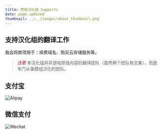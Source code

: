 ```yaml
---
title: 赞助汉化组 Supports
date: page.updated
thumbnail: ../../images/about_thumbnail.png
---
```

## 支持汉化组的翻译工作

我会将款项用于：续费域名、购买云存储服务等。

> <i class="fa fa-exclamation-triangle" aria-hidden="true" style="color:#a40000"> 注意</i>
本汉化组并非游戏原版内容的翻译团队（虽然两个团队有交集），而是专门从事模组汉化的团队。

## 支付宝
![Alipay](../../images/links/support_alipay.png)

## 微信支付
![Wechat](../../images/links/support_wechat.png)
